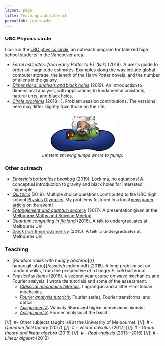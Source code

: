 ```yaml
---
layout: page
title: Teaching and outreach
permalink: /outreach/
---
```


### UBC Physics circle

I co-run the
  [UBC physics circle](https://outreach.phas.ubc.ca/events/metro-vancouver-physics-circle/),
  an outreach program for talented high school students in the
  Vancouver area.
  
- *Fermi estimates: from Harry Potter to ET (talk)* (2019). A user's guide to
  order-of-magnitude estimates. Examples along the way include global
  computer storage, the length of the Harry Potter novels, and the number
  of aliens in the galaxy.
- [*Dimensional analysis and black holes*](assets/dimensional-analysis.pdf) (2019). An
  introduction to dimensional analysis, with applications to
  fundamental constants, natural units, and black holes.
- [*Circle problems*](assets/circle-probs.pdf) (2018--). Problem
    session contributions. The versions here may differ slightly from
    those on the site.

<figure>
    <div style="text-align:center"><img src ="/images/einstein.png" width="50%" />
    <figcaption><i>Einstein showing lumps where to flump.</i></figcaption>
	</div>
</figure>

### Other outreach

- [*Einstein's bottomless beanbag*](assets/conceptual-gravity.pdf) (2019). Look ma, no equations! A conceptual introduction to
  gravity and black holes for interested laypeople.
- [*Quizzics*](assets/quzzics.pdf) (2019). Multiple choice questions
  contributed to the UBC high school
  [Physics Olympics](https://physoly.phas.ubc.ca/). My problems featured in a local
  [newspaper article](https://thetyee.ca/Culture/2019/03/13/Physics-Olympics-Spectating/)
  on the event!
- [*Entanglement and quantum secrecy*](assets/2017-06-16-entanglement.md)
  (2017). A presentation given at the [Melbourne Maths and Science Meetup](https://www.meetup.com/The-Melbourne-Maths-and-Science-Meetup/).
- [*Quantum computing in flatland*](assets/2016-05-03-quasi-qcomp.md)
  (2016). A talk to undergraduates at Melbourne Uni.
- [*Black hole thermodynamics*](assets/2015-08-31-bh-thermo.md) (2015). A
  talk to undergraduates at Melbourne Uni.

### Teaching

- [*Random walks with hungry bacteria*]({{
  hapax.github.io}}/assets/random.pdf) (2018). A long problem set
  on random walks, from the perspective of a hungry *E. coli*
  bacterium.
- *Physical systems* (2016). A
  [second year course](https://handbook.unimelb.edu.au/subjects/phyc20014)
  on wave mechanics and Fourier analysis. I wrote the tutorials and
  some of the assessment.
  - [*Classical mechanics tutorials*]({{hapax.github.io}}/assets/classical-tutes-full.pdf). Lagrangian
  and a little Hamiltonian mechanics.
  - [*Fourier analysis tutorials*]({{hapax.github.io}}/assets/fourier-tutes-full.pdf). Fourier series, Fourier transforms, and optics.
  - [*Assignment 2*]({{hapax.github.io}}/assets/physical-systems-a2.pdf). Velocity filters and higher-dimensional donuts.
  - [*Assignment 3*]({{hapax.github.io}}/assets/physical-systems-a3.pdf). Fourier analysis at the beach.

[//]: #- Other subjects taught (all at the University of Melbourne):
[//]: #  - *Quantum field theory* (2017)
[//]: #  - *Vector calculus* (2017)
[//]: #  - *Group theory and linear algebra* (2016)
[//]: #  - *Real analysis* (2013--2016)
[//]: #  - *Linear algebra* (2013)
